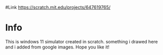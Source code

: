 #Link
https://scratch.mit.edu/projects/647619765/
# Info
This is windows 11 simulator created in scratch. something i drawed here and i added from google images. Hope you like it!
